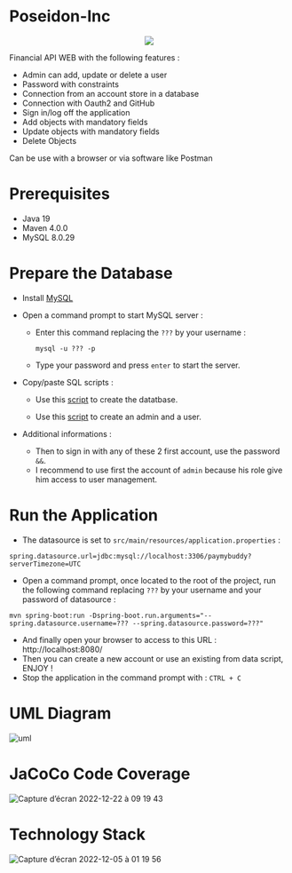 # Poseidon-Inc

<p align="center">
  <img src=https://user-images.githubusercontent.com/95872501/208905875-1a8da33a-dc57-4ddc-9342-e7e6ab9bbb8d.png>
</p>



Financial API WEB with the following features :
- Admin can add, update or delete a user
- Password with constraints
- Connection from an account store in a database
- Connection with Oauth2 and GitHub
- Sign in/log off the application
- Add objects with mandatory fields
- Update objects with mandatory fields
- Delete Objects

Can be use with a browser or via software like Postman


# Prerequisites
- Java 19
- Maven 4.0.0
- MySQL 8.0.29

# Prepare the Database

- Install [MySQL](https://dev.mysql.com/downloads/mysql/)

- Open a command prompt to start MySQL server :
  - Enter this command replacing the `???` by your username : 
    ```
    mysql -u ??? -p
    ```
  - Type your password and press `enter` to start the server.
  
- Copy/paste SQL scripts :

  - Use this [script](https://github.com/HashTucE/Poseidon-Inc/src/main/resources/doc/schema.sql) to create the datatbase.

  - Use this [script](https://github.com/HashTucE/Poseidon-Inc/src/main/resources/doc/data.sql) to create an admin and a user.

- Additional informations :
  - Then to sign in with any of these 2 first account, use the password `&&`.
  - I recommend to use first the account of `admin` because his role give him access to user management.

# Run the Application

- The datasource is set to `src/main/resources/application.properties` : 
```
spring.datasource.url=jdbc:mysql://localhost:3306/paymybuddy?serverTimezone=UTC
```

- Open a command prompt, once located to the root of the project, run the following command replacing `???` by your username and your password of datasource : 
```
mvn spring-boot:run -Dspring-boot.run.arguments="--spring.datasource.username=??? --spring.datasource.password=???"
```
- And finally open your browser to access to this URL : http://localhost:8080/
- Then you can create a new account or use an existing from data script, ENJOY !
- Stop the application in the command prompt with : `CTRL + C`

# UML Diagram
![uml](https://user-images.githubusercontent.com/95872501/209088546-ebcaa663-b75a-46ae-bece-fe31cd995b37.png)

# JaCoCo Code Coverage
![Capture d’écran 2022-12-22 à 09 19 43](https://user-images.githubusercontent.com/95872501/209089621-20ac00aa-46ea-466f-98a9-ac8d7be3ecbf.png)

# Technology Stack
![Capture d’écran 2022-12-05 à 01 19 56](https://user-images.githubusercontent.com/95872501/205524881-6a809029-414e-4a1f-b339-15154421f01a.png)



